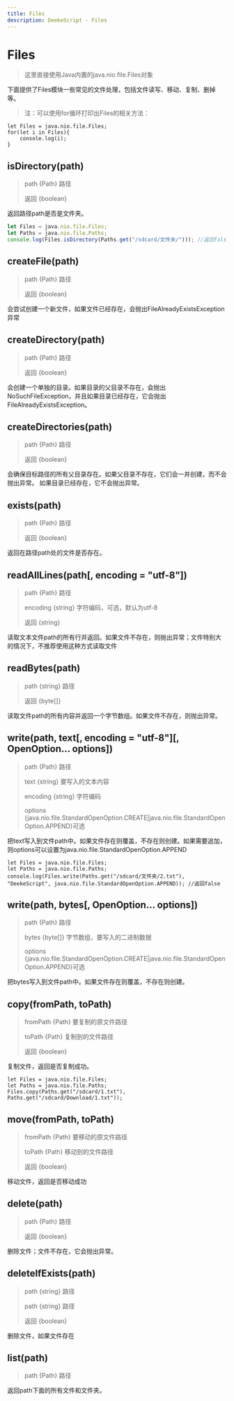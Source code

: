```yaml
---
title: Files
description: DeekeScript - Files
---
```


# Files

> 这里直接使用Java内置的java.nio.file.Files对象

下面提供了Files模块一些常见的文件处理，包括文件读写、移动、复制、删掉等。

> 注：可以使用for循环打印出Files的相关方法：
```
let Files = java.nio.file.Files;
for(let i in Files){
    console.log(i);
}
```

## isDirectory(path)
> path {Path} 路径
> 
> 返回 {boolean}

返回路径path是否是文件夹。

```javascript
let Files = java.nio.file.Files;
let Paths = java.nio.file.Paths;
console.log(Files.isDirectory(Paths.get("/sdcard/文件夹/"))); //返回false
```


## createFile(path)
> path {Path} 路径
> 
> 返回 {boolean}

会尝试创建一个新文件，如果文件已经存在，会抛出FileAlreadyExistsException异常

## createDirectory(path)
> path {Path} 路径
> 
> 返回 {boolean}

会创建一个单独的目录。如果目录的父目录不存在，会抛出 NoSuchFileException，并且如果目录已经存在，它会抛出 FileAlreadyExistsException。


## createDirectories(path)
> path {Path} 路径
> 
> 返回 {boolean}

会确保目标路径的所有父目录存在。如果父目录不存在，它们会一并创建，而不会抛出异常。
如果目录已经存在，它不会抛出异常。

## exists(path)
> path {Path} 路径
> 
> 返回 {boolean}

返回在路径path处的文件是否存在。


## readAllLines(path[, encoding = "utf-8"])
> path {Path} 路径
> 
> encoding {string} 字符编码，可选，默认为utf-8
> 
> 返回 {string}

读取文本文件path的所有行并返回。如果文件不存在，则抛出异常；文件特别大的情况下，不推荐使用这种方式读取文件

## readBytes(path)
> path {string} 路径
> 
> 返回 {byte[]}

读取文件path的所有内容并返回一个字节数组。如果文件不存在，则抛出异常。

## write(path, text[, encoding = "utf-8"][, OpenOption... options])
> path {Path} 路径
> 
> text {string} 要写入的文本内容
> 
> encoding {string} 字符编码
>
> options {java.nio.file.StandardOpenOption.CREATE|java.nio.file.StandardOpenOption.APPEND}可选

把text写入到文件path中。如果文件存在则覆盖，不存在则创建。如果需要追加，则options可以设置为java.nio.file.StandardOpenOption.APPEND

```
let Files = java.nio.file.Files;
let Paths = java.nio.file.Paths;
console.log(Files.write(Paths.get("/sdcard/文件夹/2.txt"), "DeekeScript", java.nio.file.StandardOpenOption.APPEND)); //返回false
```

## write(path, bytes[, OpenOption... options])
> path {Path} 路径
> 
> bytes {byte[]} 字节数组，要写入的二进制数据
>
> options {java.nio.file.StandardOpenOption.CREATE|java.nio.file.StandardOpenOption.APPEND}可选

把bytes写入到文件path中。如果文件存在则覆盖，不存在则创建。

## copy(fromPath, toPath)
> fromPath {Path} 要复制的原文件路径
> 
> toPath {Path} 复制到的文件路径
> 
> 返回 {boolean}

复制文件，返回是否复制成功。

```
let Files = java.nio.file.Files;
let Paths = java.nio.file.Paths;
Files.copy(Paths.get("/sdcard/1.txt"), Paths.get("/sdcard/Download/1.txt"));
```

## move(fromPath, toPath)
> fromPath {Path} 要移动的原文件路径
> 
> toPath {Path} 移动到的文件路径
> 
> 返回 {boolean}

移动文件，返回是否移动成功


## delete(path)
> path {Path} 路径
> 
> 返回 {boolean}

删除文件；文件不存在，它会抛出异常。

## deleteIfExists(path)
> path {string} 路径
> 
> path {string} 路径
> 
> 返回 {boolean}

删除文件，如果文件存在


## list(path)
> path {Path} 路径
> 

返回path下面的所有文件和文件夹。
